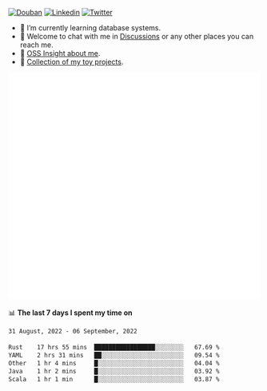 
<p align="left">
<a href="https://www.douban.com/people/ixxchan"><img src="https://img.shields.io/badge/@ixxchan-007722?style=flat&logo=Douban&logoColor=white" alt="Douban" /></a> 
<a href="https://www.linkedin.com/in/xxchan/?locale=en_US"><img src="https://img.shields.io/badge/@xxchan-0073b1?style=flat&logo=LinkedIn&logoColor=white" alt="Linkedin" /></a> 
<a href="https://twitter.com/yayale_umi"><img src="https://img.shields.io/badge/@yayale__umi-1DA1F2?style=flat&logo=Twitter&logoColor=white" alt="Twitter"/></a>
</p>

- 🌱 I’m currently learning database systems.
- 💬 Welcome to chat with me in [Discussions](https://github.com/xxchan/xxchan/discussions) or any other places you can reach me.
- 🌟 [OSS Insight about me](https://ossinsight.io/analyze/xxchan).
- 🍚 [Collection of my toy projects](https://github.com/ixxchan).

<!-- [![trophy](https://github-profile-trophy.vercel.app/?username=xxchan&theme=flat&column=7&row=1)](https://github.com/xxchan) -->



![Metrics](/github-metrics.svg)

📊 **The last 7 days I spent my time on** 

<!--START_SECTION:waka-->
```text
31 August, 2022 - 06 September, 2022

Rust    17 hrs 55 mins  █████████████████░░░░░░░░   67.69 % 
YAML    2 hrs 31 mins   ██░░░░░░░░░░░░░░░░░░░░░░░   09.54 % 
Other   1 hr 4 mins     █░░░░░░░░░░░░░░░░░░░░░░░░   04.04 % 
Java    1 hr 2 mins     █░░░░░░░░░░░░░░░░░░░░░░░░   03.92 % 
Scala   1 hr 1 min      █░░░░░░░░░░░░░░░░░░░░░░░░   03.87 %
```
<!--END_SECTION:waka-->

<!--
**xxchan/xxchan** is a ✨ _special_ ✨ repository because its `README.md` (this file) appears on your GitHub profile.

Here are some ideas to get you started:

- 🔭 I’m currently working on ...
- 🌱 I’m currently learning ...
- 👯 I’m looking to collaborate on ...
- 🤔 I’m looking for help with ...
- 💬 Ask me about ...
- 📫 How to reach me: ...
- 😄 Pronouns: ...
- ⚡ Fun fact: ...
-->
